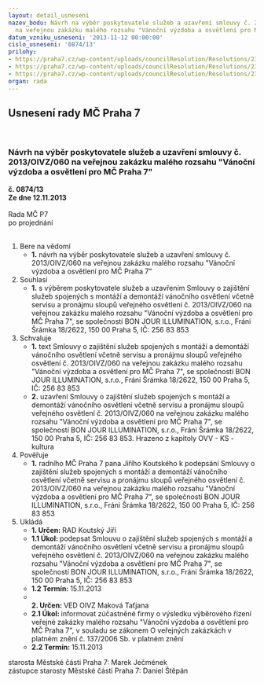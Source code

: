 ```yaml
---
layout: detail_usneseni
nazev_bodu: Návrh na výběr poskytovatele služeb a uzavření smlouvy č. 2013/OIVZ/060
  na veřejnou zakázku malého rozsahu "Vánoční výzdoba a osvětlení pro MČ Praha 7"
datum_vzniku_usneseni: '2013-11-12 00:00:00'
cislo_usneseni: '0874/13'
prilohy:
- https://praha7.cz/wp-content/uploads/councilResolution/Resolutions/23507/59-13-2._smlouva_-_op.doc
- https://praha7.cz/wp-content/uploads/councilResolution/Resolutions/23507/59-13-4._v%c3%bdzva.docx
- https://praha7.cz/wp-content/uploads/councilResolution/Resolutions/23507/59-13-6._obchodn%c3%ad_rejst%c5%99%c3%adk.pdf
organ: rada
---
```

<div id="ucUsn_pList" class="usn">
	<span><h2>Usnesení rady MČ Praha 7 </h2>
<br></span><div class="standBody">
<span><h3>Návrh na výběr poskytovatele služeb a uzavření smlouvy č. 2013/OIVZ/060 na veřejnou zakázku malého rozsahu "Vánoční výzdoba a osvětlení pro MČ Praha 7"</h3></span><div class="center">
		<strong>č. 0874/13</strong><br>
	</div>
<div class="center">
		<strong>Ze dne 12.11.2013</strong><br><br>
	</div>Rada MČ P7<br> po projednání<br><br><ol>
<li>Bere na vědomí<ul><li>
<strong>1.</strong> návrh na výběr poskytovatele služeb a uzavření smlouvy č. 2013/OIVZ/060 na veřejnou zakázku malého rozsahu "Vánoční výzdoba a osvětlení pro MČ Praha 7"</li></ul>
</li>
<li>Souhlasí<ul><li>
<strong>1.</strong> s výběrem poskytovatele služeb a uzavřením Smlouvy o zajištění služeb spojených s montáží a demontáží vánočního osvětlení včetně servisu a pronájmu sloupů veřejného osvětlení č. 2013/OIVZ/060 na veřejnou zakázku malého rozsahu "Vánoční výzdoba a osvětlení  pro MČ Praha 7", se společností BON JOUR ILLUMINATION, s.r.o., Fráni Šrámka 18/2622, 150 00 Praha 5, IČ: 256 83 853</li></ul>
</li>
<li>Schvaluje<ul>
<li>
<strong>1.</strong> text Smlouvy o zajištění služeb spojených s montáží a demontáží vánočního osvětlení včetně servisu a pronájmu sloupů veřejného osvětlení č. 2013/OIVZ/060 na veřejnou zakázku malého rozsahu "Vánoční výzdoba a osvětlení  pro MČ Praha 7", se společností BON JOUR ILLUMINATION, s.r.o., Fráni Šrámka 18/2622, 150 00 Praha 5, IČ: 256 83 853</li>
<li>
<strong>2.</strong> uzavření Smlouvy o zajištění služeb spojených s montáží a demontáží vánočního osvětlení včetně servisu a pronájmu sloupů veřejného osvětlení č. 2013/OIVZ/060 na veřejnou zakázku malého rozsahu "Vánoční výzdoba a osvětlení  pro MČ Praha 7", se společností BON JOUR ILLUMINATION, s.r.o., Fráni Šrámka 18/2622, 150 00 Praha 5, IČ: 256 83 853. Hrazeno z kapitoly OVV - KS - kultura</li>
</ul>
</li>
<li>Pověřuje<ul><li>
<strong>1.</strong> radního MČ Praha 7 pana Jiřího Koutského k podepsání Smlouvy o zajištění služeb spojených s montáží a demontáží vánočního osvětlení včetně servisu a pronájmu sloupů veřejného osvětlení č. 2013/OIVZ/060 na veřejnou zakázku malého rozsahu "Vánoční výzdoba a osvětlení  pro MČ Praha 7", se společností BON JOUR ILLUMINATION, s.r.o., Fráni Šrámka 18/2622, 150 00 Praha 5, IČ: 256 83 853</li></ul>
</li>
<li>Ukládá<ul>
<li>
<strong>1. Určen: </strong>RAD Koutský Jiří</li>
<li>
<strong>1.1 Úkol: </strong>podepsat Smlouvu o zajištění služeb spojených s montáží a demontáží vánočního osvětlení včetně servisu a pronájmu sloupů veřejného osvětlení č. 2013/OIVZ/060 na veřejnou zakázku malého rozsahu "Vánoční výzdoba a osvětlení  pro MČ Praha 7", se společností BON JOUR ILLUMINATION, s.r.o., Fráni Šrámka 18/2622, 150 00 Praha 5, IČ: 256 83 853</li>
<li>
<strong>1.2 Termín: </strong>15.11.2013</li>
<li>
<strong><br>2. Určen: </strong>VED OIVZ Maková Taťjana</li>
<li>
<strong>2.1 Úkol: </strong>informovat zúčastněné firmy o výsledku výběrového řízení veřejné zakázky malého rozsahu "Vánoční výzdoba a osvětlení  pro MČ Praha 7", v souladu se zákonem O veřejných zakázkách v platném znění č. 137/2006 Sb. v platném znění</li>
<li>
<strong>2.2 Termín: </strong>15.11.2013</li>
</ul>
</li>
</ol>starosta Městské části Praha 7: Marek Ječmének<br>zástupce starosty Městské části Praha 7: Daniel Štěpán 
</div>
</div>